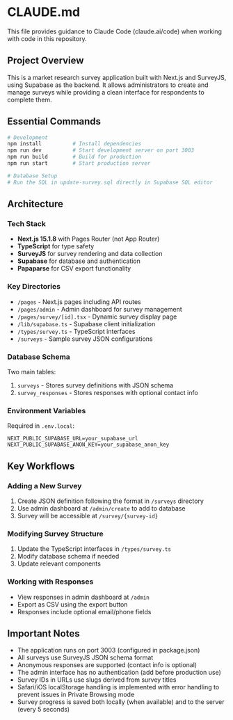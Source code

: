 # CLAUDE.md

This file provides guidance to Claude Code (claude.ai/code) when working with code in this repository.

## Project Overview

This is a market research survey application built with Next.js and SurveyJS, using Supabase as the backend. It allows administrators to create and manage surveys while providing a clean interface for respondents to complete them.

## Essential Commands

```bash
# Development
npm install          # Install dependencies
npm run dev          # Start development server on port 3003
npm run build        # Build for production
npm run start        # Start production server

# Database Setup
# Run the SQL in update-survey.sql directly in Supabase SQL editor
```

## Architecture

### Tech Stack
- **Next.js 15.1.8** with Pages Router (not App Router)
- **TypeScript** for type safety
- **SurveyJS** for survey rendering and data collection
- **Supabase** for database and authentication
- **Papaparse** for CSV export functionality

### Key Directories
- `/pages` - Next.js pages including API routes
- `/pages/admin` - Admin dashboard for survey management
- `/pages/survey/[id].tsx` - Dynamic survey display page
- `/lib/supabase.ts` - Supabase client initialization
- `/types/survey.ts` - TypeScript interfaces
- `/surveys` - Sample survey JSON configurations

### Database Schema
Two main tables:
1. `surveys` - Stores survey definitions with JSON schema
2. `survey_responses` - Stores responses with optional contact info

### Environment Variables
Required in `.env.local`:
```
NEXT_PUBLIC_SUPABASE_URL=your_supabase_url
NEXT_PUBLIC_SUPABASE_ANON_KEY=your_supabase_anon_key
```

## Key Workflows

### Adding a New Survey
1. Create JSON definition following the format in `/surveys` directory
2. Use admin dashboard at `/admin/create` to add to database
3. Survey will be accessible at `/survey/{survey-id}`

### Modifying Survey Structure
1. Update the TypeScript interfaces in `/types/survey.ts`
2. Modify database schema if needed
3. Update relevant components

### Working with Responses
- View responses in admin dashboard at `/admin`
- Export as CSV using the export button
- Responses include optional email/phone fields

## Important Notes

- The application runs on port 3003 (configured in package.json)
- All surveys use SurveyJS JSON schema format
- Anonymous responses are supported (contact info is optional)
- The admin interface has no authentication (add before production use)
- Survey IDs in URLs use slugs derived from survey titles
- Safari/iOS localStorage handling is implemented with error handling to prevent issues in Private Browsing mode
- Survey progress is saved both locally (when available) and to the server (every 5 seconds)